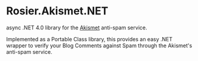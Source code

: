 Rosier.Akismet.NET
==================

async .NET 4.0 library for the <a href="http://akismet.com/">Akismet</a> anti-spam service.

Implemented as a Portable Class library, this provides an easy .NET wrapper to verify your Blog Comments against Spam through the Akismet's anti-spam service. 
